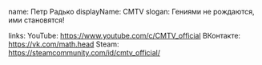 name: Петр Радько
displayName: CMTV
slogan: Гениями не рождаются, ими становятся!

links:
    YouTube: https://www.youtube.com/c/CMTV_official
    ВКонтакте: https://vk.com/math.head
    Steam: https://steamcommunity.com/id/cmtv_official/